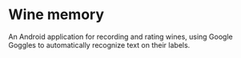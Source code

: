Wine memory
===========

An Android application for recording and rating wines, using Google Goggles to automatically recognize text on their labels.


